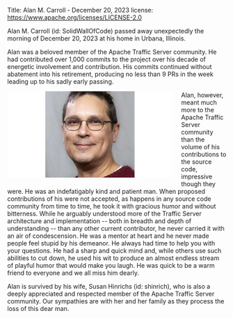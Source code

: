 Title:   Alan M. Carroll - December 20, 2023
license: https://www.apache.org/licenses/LICENSE-2.0

Alan M. Carroll (id: SolidWallOfCode) passed away unexpectedly the morning of
December 20, 2023 at his home in Urbana, Illinois.

Alan was a beloved member of the Apache Traffic Server community. He had
contributed over 1,000 commits to the project over his decade of energetic
involvement and contribution. His commits continued without abatement into his
retirement, producing no less than 9 PRs in the week leading up to his
sadly early passing.

<img style="float: left; padding-right: 20px; padding-left: 0px; padding-bottom: 20px;"
        width="380" height="198"
        alt="Alan M. Carroll"
        src="im/alan_m_carroll.jpeg">

Alan, however, meant much more to the Apache Traffic Server community than the
volume of his contributions to the source code, impressive though they were. He
was an indefatigably kind and patient man. When proposed contributions of his
were not accepted, as happens in any source code community from time to time,
he took it with gracious humor and without bitterness. While he arguably
understood more of the Traffic Server architecture and implementation -- both
in breadth and depth of understanding -- than any other current contributor, he
never carried it with an air of condescension. He was a mentor at heart and he
never made people feel stupid by his demeanor. He always had time to help you
with your questions. He had a sharp and quick mind and, while others use such
abilities to cut down, he used his wit to produce an almost endless stream of
playful humor that would make you laugh. He was quick to be a warm friend to
everyone and we all miss him dearly.

Alan is survived by his wife, Susan Hinrichs (id: shinrich), who is also a
deeply appreciated and respected member of the Apache Traffic Server community.
Our sympathies are with her and her family as they process the loss of this
dear man.

